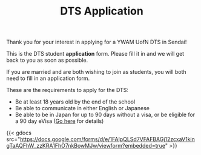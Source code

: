 ﻿---
title: DTS Application
draft: false
share: false
commentable: false
editable: false

# Optional header image (relative to `static/media/` folder).
header:
  caption: ""
  image: ""
---

Thank you for your interest in applying for a YWAM UofN DTS in Sendai!

This is the DTS student **application** form. Please fill it in and we will get back to you as soon as possible.

If you are married and are both wishing to join as students, you will both need to fill in an application form.

These are the requirements to apply for the DTS:

- Be at least 18 years old by the end of the school
- Be able to communicate in either English or Japanese
- Be able to be in Japan for up to 90 days without a visa, or be eligible for a 90 day eVisa ([Go here](https://docs.ywamsendai.org/docs/students/faq/#do-i-need-a-visa-to-attend) for details)

{{< gdocs src="https://docs.google.com/forms/d/e/1FAIpQLSd7VFAFBAGj12zcxaV1kingTaAQFhW_zzKRA1FhO7nkBowMJw/viewform?embedded=true" >}}
